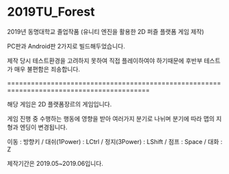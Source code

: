 # 2019TU_Forest
2019년 동명대학교 졸업작품 (유니티 엔진을 활용한 2D 퍼즐 플랫폼 게임 제작)

PC판과 Android판 2가지로 빌드해두었습니다. 

제작 당시 테스트환경을 고려하지 못하여 직접 플레이하여야 하기때문에 후반부 테스트가 매우 불편함은 죄송합니다.

==========================================================================================

해당 게임은 2D 플랫폼장르의 게임입니다.

게임 진행 중 수행하는 행동에 영향을 받아 여러가지 분기로 나뉘며 분기에 따라 맵의 지형과 엔딩이 변경됩니다.

이동 : 방향키 / 대쉬(1Power) : LCtrl / 정지(3Power) : LShift / 점프 : Space / 대화 : Z

제작기간은 2019.05~2019.06입니다.
